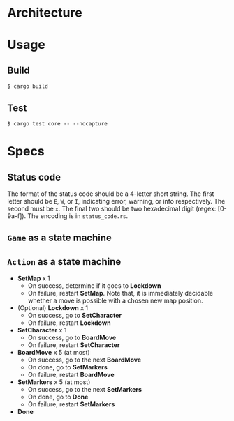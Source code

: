 
# Architecture

# Usage

## Build

```
$ cargo build
```

## Test

```
$ cargo test core -- --nocapture
```

# Specs

## Status code

The format of the status code should be a 4-letter short string. The first letter should be `E`, `W`, or `I`, indicating error, warning, or info respectively. The second must be `x`. The final two should be two hexadecimal digit (regex: [0-9a-f]). The encoding is in `status_code.rs`.

## `Game` as a state machine

## `Action` as a state machine

* **SetMap** x 1
   * On success, determine if it goes to **Lockdown**
   * On failure, restart **SetMap**. Note that, it is immediately decidable whether a move is possible with a chosen new map position.
* (Optional) **Lockdown** x 1
   * On success, go to **SetCharacter**
   * On failure, restart **Lockdown**
* **SetCharacter** x 1
   * On success, go to **BoardMove**
   * On failure, restart **SetCharacter**
* **BoardMove** x 5 (at most)
   * On success, go to the next **BoardMove**
   * On done, go to **SetMarkers**
   * On failure, restart **BoardMove**
* **SetMarkers** x 5 (at most)
   * On success, go to the next **SetMarkers**
   * On done, go to **Done**
   * On failure, restart **SetMarkers**
* **Done**

